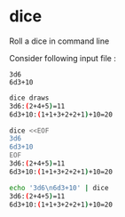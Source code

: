 # dice
Roll a dice in command line

Consider following input file :

```
3d6
6d3+10
```


```sh
dice draws
3d6:(2+4+5)=11
6d3+10:(1+1+3+2+2+1)+10=20
```

```sh
dice <<EOF
3d6
6d3+10
EOF
3d6:(2+4+5)=11
6d3+10:(1+1+3+2+2+1)+10=20
```


```sh
echo '3d6\n6d3+10' | dice
3d6:(2+4+5)=11
6d3+10:(1+1+3+2+2+1)+10=20
```
